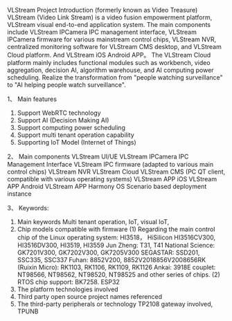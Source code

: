 VLStream Project Introduction (formerly known as Video Treasure)
VLStream (Video Link Stream) is a video fusion empowerment platform,
VLStream visual end-to-end application system. The main components include VLStream IPCamera IPC management interface, VLStream IPCamera firmware for various mainstream control chips, VLStream NVR, centralized monitoring software for VLStream CMS desktop, and VLStream Cloud platform. And VLStream iOS Android APP。 The VLStream Cloud platform mainly includes functional modules such as workbench, video aggregation, decision AI, algorithm warehouse, and AI computing power scheduling. Realize the transformation from "people watching surveillance" to "AI helping people watch surveillance".

1、 Main features
1. Support WebRTC technology
2. Support AI (Decision Making AI)
3. Support computing power scheduling
4. Support multi tenant operation capability
5. Supporting IoT Model (Internet of Things)

2、 Main components
VLStream UI/UE
VLStream IPCamera IPC Management Interface
VLStream IPC firmware (adapted to various main control chips)
VLStream NVR
VLStream Cloud
VLStream CMS (PC QT client, compatible with various operating systems)
VLStream APP iOS
VLStream APP Android
VLStream APP Harmony OS
Scenario based deployment instance

3、 Keywords:
1. Main keywords
Multi tenant operation, IoT, visual IoT,
2. Chip models compatible with firmware
(1) Regarding the main control chip of the Linux operating system: HI3518， HiSilicon HI3516CV300, HI3516DV300, HI3519, HI3559 Jun Zheng: T31, T41 National Science: GK7201V300, GK7202V300, GK7205V300 SEGASTAR: SSD201, SSC335, SSC337 Fuhan: 8852V200,  8852V2018856V2008656RK (Ruixin Micro): RK1103, RK1106, RK1109, RK1126 Ankai: 3918E couplet: NT98566, NT98562, NT98520, NT98525 and other series of chips.
(2) RTOS chip support: BK7258. ESP32
3. The platform technologies involved
4. Third party open source project names referenced
5. The third-party peripherals or technology TP2108 gateway involved, TPUNB
